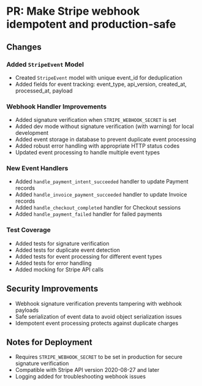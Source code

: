 # PR: Make Stripe webhook idempotent and production-safe

## Changes

### Added `StripeEvent` Model
- Created `StripeEvent` model with unique event_id for deduplication
- Added fields for event tracking: event_type, api_version, created_at, processed_at, payload

### Webhook Handler Improvements
- Added signature verification when `STRIPE_WEBHOOK_SECRET` is set
- Added dev mode without signature verification (with warning) for local development
- Added event storage in database to prevent duplicate event processing
- Added robust error handling with appropriate HTTP status codes
- Updated event processing to handle multiple event types

### New Event Handlers
- Added `handle_payment_intent_succeeded` handler to update Payment records
- Added `handle_invoice_payment_succeeded` handler to update Invoice records
- Added `handle_checkout_completed` handler for Checkout sessions
- Added `handle_payment_failed` handler for failed payments

### Test Coverage
- Added tests for signature verification
- Added tests for duplicate event detection
- Added tests for event processing for different event types
- Added tests for error handling
- Added mocking for Stripe API calls

## Security Improvements
- Webhook signature verification prevents tampering with webhook payloads
- Safe serialization of event data to avoid object serialization issues
- Idempotent event processing protects against duplicate charges

## Notes for Deployment
- Requires `STRIPE_WEBHOOK_SECRET` to be set in production for secure signature verification
- Compatible with Stripe API version 2020-08-27 and later
- Logging added for troubleshooting webhook issues
